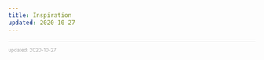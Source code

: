 ```yaml
---
title: Inspiration
updated: 2020-10-27
---
```


---

<sup><sub><font color="#a6a6a6">updated: 2020-10-27</font></sub></sup>
